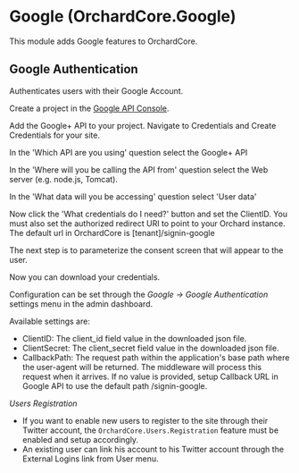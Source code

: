 # Google (OrchardCore.Google)

This module adds Google features to OrchardCore.

## Google Authentication
Authenticates users with their Google Account. 

Create a project in the [Google API Console](https://console.developers.google.com/projectselector/apis/library).

Add the Google+ API to your project. Navigate to Credentials and Create Credentials for your site.

In the 'Which API are you using' question select the Google+ API

In the 'Where will you be calling the API from' question select the Web server (e.g. node.js, Tomcat).

In the 'What data will you be accessing' question select 'User data'

Now click the 'What credentials do I need?' button and set the ClientID.
You must also set the authorized redirect URI to point to your Orchard instance. The default url in OrchardCore is [tenant]/signin-google

The next step is to parameterize the consent screen that will appear to the user.

Now you can download your credentials.

Configuration can be set through the _Google -> Google Authentication_ settings menu in the admin dashboard.

Available settings are:

+ ClientID: The client_id field value in the downloaded json file.
+ ClientSecret: The client_secret field value in the downloaded json file.
+ CallbackPath: The request path within the application's base path where the user-agent will be returned. The middleware will process this request when it arrives.
If no value is provided, setup Callback URL in Google API to use the default path /signin-google.

*Users Registration*
+ If you want to enable new users to register to the site through their Twitter account, the `OrchardCore.Users.Registration` feature must be enabled and setup accordingly.
+ An existing user can link his account to his Twitter account through the External Logins link from User menu.



